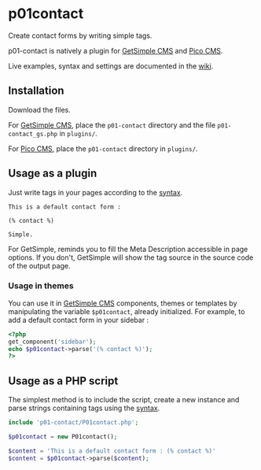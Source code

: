# p01contact

Create contact forms by writing simple tags.

p01-contact is natively a plugin for [GetSimple CMS] and [Pico CMS].

Live examples, syntax and settings are documented in the [wiki].

## Installation

Download the files.

For [GetSimple CMS], place the `p01-contact` directory and the file `p01-contact_gs.php` in `plugins/`.

For [Pico CMS], place the `p01-contact` directory in `plugins/`.

## Usage as a plugin

Just write tags in your pages according to the [syntax].

```
This is a default contact form :

(% contact %)

Simple.
```

For GetSimple, reminds you to fill the Meta Description accessible in page options. If you don't, GetSimple will show the tag source in the source code of the output page.

### Usage in themes

You can use it in [GetSimple CMS] components, themes or templates by manipulating the variable `$p01contact`, already initialized. For example, to add a default contact form in your sidebar :

```php
<?php
get_component('sidebar');
echo $p01contact->parse('(% contact %)');
?>
```

## Usage as a PHP script

The simplest method is to include the script, create a new instance and parse strings containing tags using the [syntax].

```php
include 'p01-contact/P01contact.php';

$p01contact = new P01contact();

$content = 'This is a default contact form : (% contact %)'
$content = $p01contact->parse($content);
```

[GetSimple CMS]: http://get-simple.info
[Pico CMS]: http://picocms.org
[wiki]: https://github.com/nliautaud/p01contact/wiki/_pages
[syntax]: https://github.com/nliautaud/p01contact/wiki/Syntax